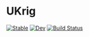 # UKrig

[![Stable](https://img.shields.io/badge/docs-stable-blue.svg)](https://hango1996.github.io/UKrig.jl/stable)
[![Dev](https://img.shields.io/badge/docs-dev-blue.svg)](https://hango1996.github.io/UKrig.jl/dev)
[![Build Status](https://travis-ci.com/hango1996/UKrig.jl.svg?branch=master)](https://travis-ci.com/hango1996/UKrig.jl)
